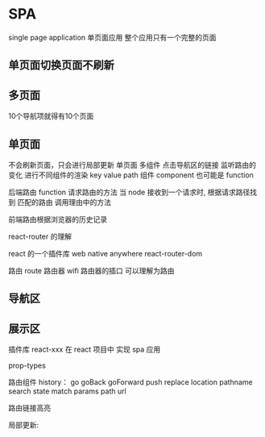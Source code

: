 # SPA 
single page application
单页面应用
整个应用只有一个完整的页面

## 单页面切换页面不刷新

## 多页面

10个导航项就得有10个页面

## 单页面
不会刷新页面，只会进行局部更新
单页面 多组件
点击导航区的链接 监听路由的变化 进行不同组件的渲染
key     value
path    组件 component 也可能是 function

后端路由 
function 请求路由的方法
当 node 接收到一个请求时, 根据请求路径找到 匹配的路由
调用理由中的方法

前端路由根据浏览器的历史记录


react-router 的理解

react 的一个插件库
  web 
  native
  anywhere
react-router-dom

路由 route 
路由器 wifi 路由器的插口 可以理解为路由

## 导航区

## 展示区


插件库 react-xxx 
在 react 项目中 实现 spa  应用

prop-types

路由组件
  history：
    go
    goBack
    goForward
    push
    replace
  location
    pathname
    search
    state
  match
    params
    path
    url

路由链接高亮













局部更新: 




